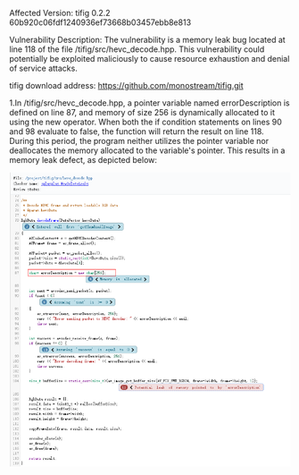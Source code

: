 Affected Version:
tifig 0.2.2 60b920c06fdf1240936ef73668b03457ebb8e813

Vulnerability Description:
The vulnerability is a memory leak bug located at line 118 of the file /tifig/src/hevc_decode.hpp. This vulnerability could potentially be exploited maliciously to cause resource exhaustion and denial of service attacks.

tifig download address:
https://github.com/monostream/tifig.git

1.In /tifig/src/hevc_decode.hpp, a pointer variable named errorDescription is defined on line 87, and memory of size 256 is dynamically allocated to it using the new operator. When both the if condition statements on lines 90 and 98 evaluate to false, the function will return the result on line 118. During this period, the program neither utilizes the pointer variable nor deallocates the memory allocated to the variable's pointer. This results in a memory leak defect, as depicted below:

![image](https://github.com/LuMingYinDetect/tifig_defects/blob/main/tifig_1.png)
